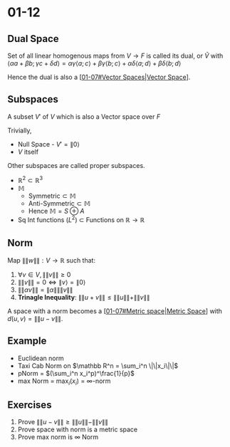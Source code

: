 # 01-12


## Dual Space

Set of all linear homogenous maps from $V \rightarrow F$ is called its dual, or $\tilde V$ with $\langle \alpha a+\beta b;\gamma c + \delta d\rangle = \alpha\gamma\langle a;c\rangle + \beta\gamma\langle b;c\rangle + \alpha\delta\langle a;d\rangle + \beta\delta\langle b;d\rangle$

Hence the dual is also a [[01-07#Vector Spaces|Vector Space]].

## Subspaces

A subset $V'$ of $V$ which is also a Vector space over $F$

Trivially, 

- Null Space - $V' = {\|0\rangle}$
- $V$ itself

Other subspaces are called proper subspaces.

- $\mathbb R^2 \subset \mathbb R^3$
- $\mathbb{M}$
  - $\text{Symmetric} \subset \mathbb{M}$
  - $\text{Anti-Symmetric} \subset \mathbb{M}$
  - Hence $\mathbb{M} = S \oplus A$
- Sq Int functions ($L^2$) $\subset$ Functions on $\mathbb R \to \mathbb{R}$

## Norm

Map $\|\|w\|\|: V \to \mathbb{R}$ such that:
1. $\forall v \in V, \|\|v\|\|\ge 0$
2. $\|\|v\|\| = 0 \iff \|v\rangle= \|0\rangle$
3. $\|\|\alpha v\|\| = \|\alpha\| \|\|v\|\|$
4. **Trinagle Inequality**: $\|\|u+v\|\| \le \|\|u\|\|+\|\|v\|\|$

A space with a norm becomes a [[01-07#Metric space|Metric Space]] with $d(u, v) = \|\|u-v\|\|$.

## Example

- Euclidean norm
- Taxi Cab Norm on $\mathbb R^n = \sum_i^n \|\|x_i\|\|$
- pNorm = $(\sum_i^n x_i^p)^\frac{1}{p}$
- max Norm = $\max_i(x_i)$ = $\infty$-norm 

## Exercises

1. Prove $\|\|u-v\|\| \ge \|\|u\|\|-\|\|v\|\|$
2. Prove space with norm is a metric space
3. Prove max norm is $\infty$ Norm

[//begin]: # "Autogenerated link references for markdown compatibility"
[01-07#Vector Spaces|Vector Space]: 01-07 "01-07"
[01-07#Metric space|Metric Space]: 01-07 "01-07"
[//end]: # "Autogenerated link references"